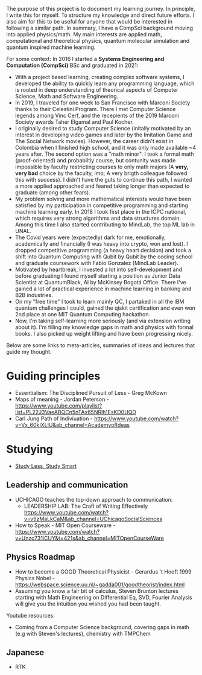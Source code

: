 
The purpose of this project is to document my learning journey. In principle, I write this for myself. To structure my knowledge and direct future efforts. I also aim for this to be useful for anyone that would be interested in following a similar path. In summary, I have a CompSci background moving into applied physics/math. My main interests are applied math, computational and theoretical physics, quantum molecular simulation and quantum inspired machine learning. 

For some context: In 2016 I started a **Systems Engineering and Computation (CompSci)** BSc and graduated in 2021:

- With a project based learning, creating complex software systems, I developed the ability to quickly learn any programming language, which is rooted in deep understanding of theorical aspects of Computer Science, Math and Software Engineering.
- In 2019, I traveled for one week to San Francisco with Marconi Society thanks to their Celestini Program. There I met Computer Science legends among Vinc Cerf, and the recepients of the 2019 Marconi Society awards Taher Elgamal and Paul Kocher.
- I originally desired to study Computer Science (initally motivated by an interest in developing video games and later by the Imitation Game and The Social Network movies). However, the career didn't exist in Colombia when I finished high school, and it was only made available ~4 years after. The second option was a "math minor". I took a formal math (proof-oriented) and probabiltiy course, but contunity was made impossible by faculty restricting courses to only math majors (A **very, very bad** choice by the faculty, imo; A very brigth colleague followed this with success). I didn't have the guts to continue this path, I wanted a more applied approached and feared taking longer than expected to graduate (among other fears).
- My problem solving and more mathematical interests would have been satisfied by my participation in competitive programming and starting machine learning early. In 2018 I took first place in the ICPC national, which requires very strong algorithms and data structures domain. Among this time I also started contributing to MindLab, the top ML lab in UNAL.
- The Covid years were (expectedly) dark for me, emotionally, academically and financially (I was heavy into crypto, won and lost). I dropped competitive programming (a heavy heart decision) and took a shift into Quantum Computing with Qubit by Qubit by the coding school and graduate coursework with Fabio Gonzalez (MindLab Leader).
- Motivated by heartbreak, I invested a lot into self-development and before graduating I found myself starting a position as Junior Data Scientist at QuantumBlack, AI by McKinsey Bogotá Office. There I've gained a lot of practical experience in machine learning in banking and B2B industries.
- On my "free time" I took to learn mainly QC, I partaked in all the IBM quantum challenges I could, gained the qiskit certification and even won 2nd place at one MIT Quantum Computing hackathon.
- Now, I'm taking self-learning more seriously (and via extension writing about it). I'm filling my knowledge gaps in math and physics with formal books. I also picked up weight lifting and have been progressing nicely. 

Below are some links to meta-articles, summaries of ideas and lectures that guide my thought.

# Guiding principles

- Essentialism: The Disciplined Pursuit of Less - Greg McKown
- Maps of meaning - Jordan Peterson - https://www.youtube.com/playlist?list=PL22J3VaeABQCn5nTAx65NRlh1EsKD0UQD
- Carl Jung Path of Indiviuation - https://www.youtube.com/watch?v=Vx_60kIXLIU&ab_channel=AcademyofIdeas
  
# Studying
- [Study Less, Study Smart](https://www.youtube.com/watch?v=IlU-zDU6aQ0&ab_channel=PierceCollegeDist11)

## Leadership and communication

- UCHICAGO teaches the top-down approach to communication:
  - LEADERSHIP LAB: The Craft of Writing Effectively https://www.youtube.com/watch?v=vtIzMaLkCaM&ab_channel=UChicagoSocialSciences
- How to Speak - MIT Open Courseware - https://www.youtube.com/watch?v=Unzc731iCUY&t=421s&ab_channel=MITOpenCourseWare

## Physics Roadmap
- How to become a GOOD Theoretical Physicist - Gerardus 't Hooft 1999 Physics Nobel - https://webspace.science.uu.nl/~gadda001/goodtheorist/index.html
- Assuming you know a fair bit of calculus, Steven Brunton lectures starting with Math Engineering on Differential Eq, SVD, Fourier Analysis will give you the intuition you wished you had been taught.

Youtube resources:
- Coming from a Computer Science background, covering gaps in math (e.g with Steven's lectures), chemistry with TMPChem

## Japanese

- RTK
